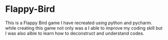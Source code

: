 # Flappy-Bird
This is a Flappy Bird game I have recreated using python and pycharm. while creating this game not only was a I able to improve my coding skill but I was also alble to learn how to deconstruct and understand codes.
